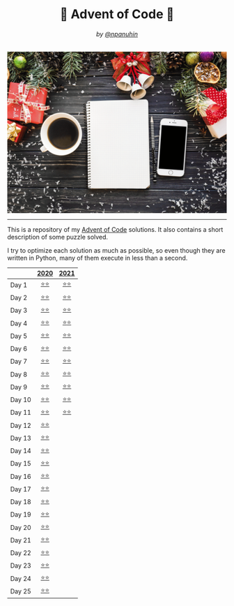 <h1 align="center">🎄 Advent of Code 🎄</h1>
<h6 align="center">by <a href="https://github.com/npanuhin">@npanuhin</a></h6>

<img alt="" src="docs/AoC.gif" align="center">

---

This is a repository of my [Advent of Code](https://adventofcode.com "Visit adventofcode.com") solutions. It also contains a short description of some puzzle solved.

I try to optimize each solution as much as possible, so even though they are written in Python, many of them execute in less than a second.

<!-- Solved table start -->
|        |                       [2020](./2020)                        |                       [2021](./2021)                        |
|--------|:-----------------------------------------------------------:|:-----------------------------------------------------------:|
| Day 1  | [⭐⭐](./2020/Day%2001)                                      | [⭐](./2021/Day%2001/part1.py)[⭐](./2021/Day%2001/part2.py) |
| Day 2  | [⭐⭐](./2020/Day%2002)                                      | [⭐](./2021/Day%2002/part1.py)[⭐](./2021/Day%2002/part2.py) |
| Day 3  | [⭐⭐](./2020/Day%2003)                                      | [⭐](./2021/Day%2003/part1.py)[⭐](./2021/Day%2003/part2.py) |
| Day 4  | [⭐⭐](./2020/Day%2004)                                      | [⭐](./2021/Day%2004/part1.py)[⭐](./2021/Day%2004/part2.py) |
| Day 5  | [⭐⭐](./2020/Day%2005)                                      | [⭐](./2021/Day%2005/part1.py)[⭐](./2021/Day%2005/part2.py) |
| Day 6  | [⭐⭐](./2020/Day%2006)                                      | [⭐](./2021/Day%2006/part1.py)[⭐](./2021/Day%2006/part2.py) |
| Day 7  | [⭐⭐](./2020/Day%2007)                                      | [⭐](./2021/Day%2007/part1.py)[⭐](./2021/Day%2007/part2.py) |
| Day 8  | [⭐⭐](./2020/Day%2008)                                      | [⭐](./2021/Day%2008/part1.py)[⭐](./2021/Day%2008/part2.py) |
| Day 9  | [⭐⭐](./2020/Day%2009)                                      | [⭐](./2021/Day%2009/part1.py)[⭐](./2021/Day%2009/part2.py) |
| Day 10 | [⭐⭐](./2020/Day%2010)                                      | [⭐](./2021/Day%2010/part1.py)[⭐](./2021/Day%2010/part2.py) |
| Day 11 | [⭐⭐](./2020/Day%2011)                                      | [⭐](./2021/Day%2011/part1.py)[⭐](./2021/Day%2011/part2.py) |
| Day 12 | [⭐⭐](./2020/Day%2012)                                      |                                                             |
| Day 13 | [⭐](./2020/Day%2013/part1.py)[⭐](./2020/Day%2013/part2.py) |                                                             |
| Day 14 | [⭐⭐](./2020/Day%2014)                                      |                                                             |
| Day 15 | [⭐⭐](./2020/Day%2015)                                      |                                                             |
| Day 16 | [⭐](./2020/Day%2016/part1.py)[⭐](./2020/Day%2016/part2.py) |                                                             |
| Day 17 | [⭐](./2020/Day%2017/part1.py)[⭐](./2020/Day%2017/part2.py) |                                                             |
| Day 18 | [⭐](./2020/Day%2018/part1.py)[⭐](./2020/Day%2018/part2.py) |                                                             |
| Day 19 | [⭐](./2020/Day%2019/part1.py)[⭐](./2020/Day%2019/part2.py) |                                                             |
| Day 20 | [⭐](./2020/Day%2020/part1.py)[⭐](./2020/Day%2020/part2.py) |                                                             |
| Day 21 | [⭐](./2020/Day%2021/part1.py)[⭐](./2020/Day%2021/part2.py) |                                                             |
| Day 22 | [⭐](./2020/Day%2022/part1.py)[⭐](./2020/Day%2022/part2.py) |                                                             |
| Day 23 | [⭐](./2020/Day%2023/part1.py)[⭐](./2020/Day%2023/part2.py) |                                                             |
| Day 24 | [⭐](./2020/Day%2024/part1.py)[⭐](./2020/Day%2024/part2.py) |                                                             |
| Day 25 | [⭐⭐](./2020/Day%2025/part1.py)                             |                                                             |
<!-- Solved table end -->
